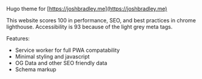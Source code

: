 Hugo theme for [https://joshbradley.me](https://joshbradley.me)

This website scores 100 in performance, SEO, and best practices in chrome lighthouse. Accessibility is 93 because of the light grey meta tags.

Features:
* Service worker for full PWA compatability
* Minimal styling and javascript
* OG Data and other SEO friendly data
* Schema markup